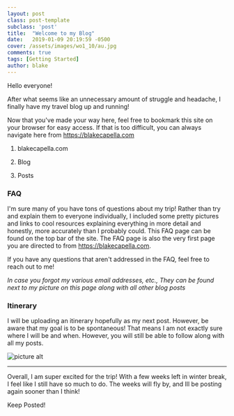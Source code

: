 ```yaml
---
layout: post
class: post-template
subclass: 'post'
title:  "Welcome to my Blog"
date:   2019-01-09 20:19:59 -0500
cover: /assets/images/wo1_10/au.jpg
comments: true
tags: [Getting Started]
author: blake
---
```

Hello everyone!

After what seems like an unnecessary amount of struggle and headache, I finally have my travel blog up and running! 

Now that you've made your way here, feel free to bookmark this site on your browser for easy access. If that is too difficult, you can always navigate here from <https://blakecapella.com>

1. blakecapella.com

2. Blog 

3. Posts



### FAQ

I'm sure many of you have tons of questions about my trip! Rather than try and explain them to everyone individually, I included some pretty pictures and links to cool resources explaining everything in more detail and honestly, more accurately than I probably could. This FAQ page can be found on the top bar of the site. The FAQ page is also the very first page you are directed to from https://blakecapella.com. 

If you have any questions that aren't addressed in the FAQ, feel free to reach out to me! 

*In case you forgot my various email addresses, etc., They can be found next to my picture on this page along with all other blog posts*

### Itinerary

I will be uploading an itinerary hopefully as my next post. However, be aware that my goal is to be spontaneous! That means I am not exactly sure where I will be and when. However, you will still be able to follow along with all my posts.

![picture alt](https://www.australia.com/content/australia/en/events/sports-events/surfest/_jcr_content/imageMapWithCityLink/image.img.png "Cool Picture")



---

Overall, I am super excited for the trip! With a few weeks left in winter break, I feel like I still have so much to do.  The weeks will fly by, and Ill be posting again sooner than I think!



Keep Posted!

